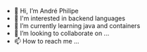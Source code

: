 - 👋 Hi, I’m André Philipe
- 👀 I'm interested in backend languages 
- 🌱 I’m currently learning java and containers
- 💞️ I’m looking to collaborate on ...
- 📫 How to reach me ...

<!---
Andrephilipe/Andrephilipe is a ✨ special ✨ repository because its `README.md` (this file) appears on your GitHub profile.
You can click the Preview link to take a look at your changes.
--->
